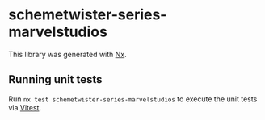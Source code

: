 # schemetwister-series-marvelstudios

This library was generated with [Nx](https://nx.dev).

## Running unit tests

Run `nx test schemetwister-series-marvelstudios` to execute the unit tests via [Vitest](https://vitest.dev/).

